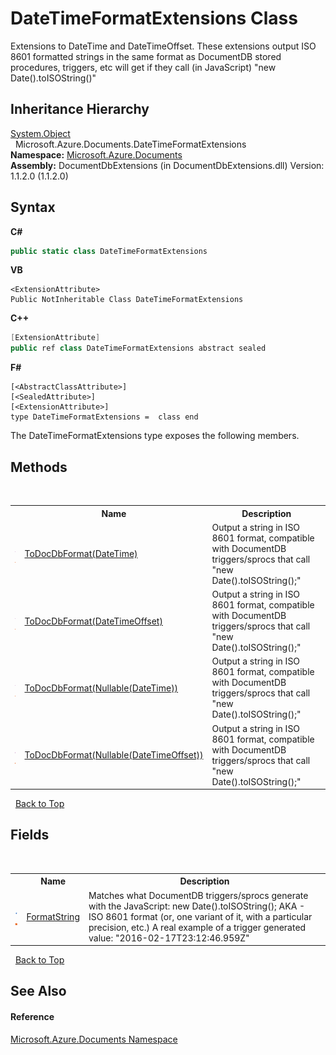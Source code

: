 # DateTimeFormatExtensions Class
 

Extensions to DateTime and DateTimeOffset. These extensions output ISO 8601 formatted strings in the same format as DocumentDB stored procedures, triggers, etc will get if they call (in JavaScript) "new Date().toISOString()"


## Inheritance Hierarchy
<a href="http://msdn2.microsoft.com/en-us/library/e5kfa45b" target="_blank">System.Object</a><br />&nbsp;&nbsp;Microsoft.Azure.Documents.DateTimeFormatExtensions<br />
**Namespace:**&nbsp;<a href="856b2e23-9c8b-2618-f913-67d85d500616">Microsoft.Azure.Documents</a><br />**Assembly:**&nbsp;DocumentDbExtensions (in DocumentDbExtensions.dll) Version: 1.1.2.0 (1.1.2.0)

## Syntax

**C#**<br />
``` C#
public static class DateTimeFormatExtensions
```

**VB**<br />
``` VB
<ExtensionAttribute>
Public NotInheritable Class DateTimeFormatExtensions
```

**C++**<br />
``` C++
[ExtensionAttribute]
public ref class DateTimeFormatExtensions abstract sealed
```

**F#**<br />
``` F#
[<AbstractClassAttribute>]
[<SealedAttribute>]
[<ExtensionAttribute>]
type DateTimeFormatExtensions =  class end
```

The DateTimeFormatExtensions type exposes the following members.


## Methods
&nbsp;<table><tr><th></th><th>Name</th><th>Description</th></tr><tr><td>![Public method](media/pubmethod.gif "Public method")![Static member](media/static.gif "Static member")</td><td><a href="3a9026e9-e3df-0562-8321-47fbc5b61e29">ToDocDbFormat(DateTime)</a></td><td>
Output a string in ISO 8601 format, compatible with DocumentDB triggers/sprocs that call "new Date().toISOString();"</td></tr><tr><td>![Public method](media/pubmethod.gif "Public method")![Static member](media/static.gif "Static member")</td><td><a href="87d24342-e5ab-e71d-32c5-13bfc6f9e4af">ToDocDbFormat(DateTimeOffset)</a></td><td>
Output a string in ISO 8601 format, compatible with DocumentDB triggers/sprocs that call "new Date().toISOString();"</td></tr><tr><td>![Public method](media/pubmethod.gif "Public method")![Static member](media/static.gif "Static member")</td><td><a href="3935abf1-41f1-ea81-3f0f-cd6e8092a053">ToDocDbFormat(Nullable(DateTime))</a></td><td>
Output a string in ISO 8601 format, compatible with DocumentDB triggers/sprocs that call "new Date().toISOString();"</td></tr><tr><td>![Public method](media/pubmethod.gif "Public method")![Static member](media/static.gif "Static member")</td><td><a href="0730b04d-cb68-232f-872c-a9a5a0578fe6">ToDocDbFormat(Nullable(DateTimeOffset))</a></td><td>
Output a string in ISO 8601 format, compatible with DocumentDB triggers/sprocs that call "new Date().toISOString();"</td></tr></table>&nbsp;
<a href="#datetimeformatextensions-class">Back to Top</a>

## Fields
&nbsp;<table><tr><th></th><th>Name</th><th>Description</th></tr><tr><td>![Public field](media/pubfield.gif "Public field")![Static member](media/static.gif "Static member")</td><td><a href="347e7e06-0861-62b3-3a43-b994814b2a0f">FormatString</a></td><td>
Matches what DocumentDB triggers/sprocs generate with the JavaScript: new Date().toISOString(); AKA - ISO 8601 format (or, one variant of it, with a particular precision, etc.) A real example of a trigger generated value: "2016-02-17T23:12:46.959Z"</td></tr></table>&nbsp;
<a href="#datetimeformatextensions-class">Back to Top</a>

## See Also


#### Reference
<a href="856b2e23-9c8b-2618-f913-67d85d500616">Microsoft.Azure.Documents Namespace</a><br />